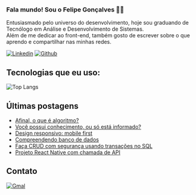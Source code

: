 ### Fala mundo! Sou o Felipe Gonçalves 👊🏼

Entusiasmado pelo universo do desenvolvimento, hoje sou graduando de Tecnólogo em Análise e Desenvolvimento de Sistemas. <br />
Além de me dedicar ao front-end, também gosto de escrever sobre o que aprendo e compartilhar nas minhas redes.

[![Linkedin](https://img.shields.io/badge/LinkedIn-0077B5?style=for-the-badge&logo=linkedin&logoColor=white)](https://www.linkedin.com/in/feh-lipe-dev/)
[![Github](https://img.shields.io/badge/GitHub-100000?style=for-the-badge&logo=github&logoColor=white)](https://github.com/Feh-Lipe-Dev)

## Tecnologias que eu uso:
![Top Langs](https://github-readme-stats.vercel.app/api/top-langs/?username=feh-lipe-dev&hide_progress=true)

## Últimas postagens
- [Afinal, o que é algoritmo?](https://www.linkedin.com/posts/feh-lipe-dev_o-que-%C3%A9-um-algoritmo-activity-7184306899058622464-CYxT?utm_source=share&utm_medium=member_desktop)
- [Você possui conhecimento, ou só está informado?](https://www.linkedin.com/posts/feh-lipe-dev_voc%C3%AA-possui-conhecimento-ou-s%C3%B3-est%C3%A1-informado-activity-7178697604497629184-8to-?utm_source=share&utm_medium=member_desktop)
- [Design responsivo: mobile first](https://www.linkedin.com/posts/feh-lipe-dev_alterando-status-de-sumido-para-estou-activity-7171846104106295300-69Ng?utm_source=share&utm_medium=member_desktop)
- [Compreendendo banco de dados](https://www.linkedin.com/posts/feh-lipe-dev_compreender-bancos-de-dados-permite-organizar-activity-7240483016467218433-t_3E?utm_source=share&utm_medium=member_desktop)
- [Faça CRUD com segurança usando transações no SQL ](https://www.linkedin.com/posts/feh-lipe-dev_fa%C3%A7a-crud-no-sql-server-com-seguran%C3%A7a-usando-activity-7237050946147504128-w9Dg?utm_source=share&utm_medium=member_desktop)
- [Projeto React Native com chamada de API](https://www.linkedin.com/posts/feh-lipe-dev_projetinho-para-come%C3%A7ar-no-react-native-com-activity-7242499747578626048-El_-?utm_source=share&utm_medium=member_desktop)

## Contato
[![Gmal](https://img.shields.io/badge/Gmail-D14836?style=for-the-badge&logo=gmail&logoColor=white)](felipe.cleia05@gmail.com)

